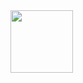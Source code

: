 <img src="https://i.pinimg.com/originals/29/3a/55/293a55a10b33f45c07ecea5420ec70a6.gif" width=100px>
